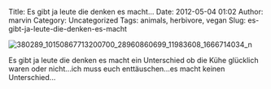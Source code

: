 Title: Es gibt ja leute die denken es macht...
Date: 2012-05-04 01:02
Author: marvin
Category: Uncategorized
Tags: animals, herbivore, vegan
Slug: es-gibt-ja-leute-die-denken-es-macht

![380289_10150867713200700_28960860699_11983608_1666714034_n]({filename}/images/380289_10150867713200700_28960860699_11983608_1666714034_n.jpg)

Es gibt ja leute die denken es macht ein Unterschied ob die Kühe
glücklich waren oder nicht...ich muss euch enttäuschen...es macht keinen
Unterschied...

